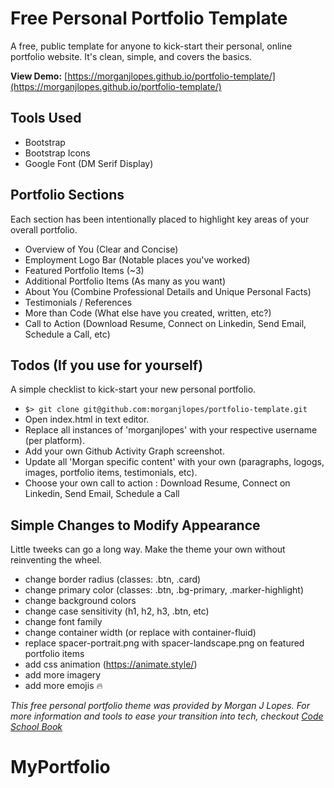 # Free Personal Portfolio Template
A free, public template for anyone to kick-start their personal, online portfolio website. It's clean, simple, and covers the basics.

**View Demo:** [https://morganjlopes.github.io/portfolio-template/](https://morganjlopes.github.io/portfolio-template/)

## Tools Used
- Bootstrap
- Bootstrap Icons
- Google Font (DM Serif Display)

## Portfolio Sections
Each section has been intentionally placed to highlight key areas of your overall portfolio.
- Overview of You (Clear and Concise)
- Employment Logo Bar (Notable places you've worked)
- Featured Portfolio Items (~3)
- Additional Portfolio Items (As many as you want)
- About You (Combine Professional Details and Unique Personal Facts)
- Testimonials / References
- More than Code (What else have you created, written, etc?)
- Call to Action (Download Resume, Connect on Linkedin, Send Email, Schedule a Call, etc)

## Todos (If you use for yourself)
A simple checklist to kick-start your new personal portfolio.
- `$> git clone git@github.com:morganjlopes/portfolio-template.git`
- Open index.html in text editor.
- Replace all instances of 'morganjlopes' with your respective username (per platform).
- Add your own Github Activity Graph screenshot.
- Update all 'Morgan specific content' with your own (paragraphs, logogs, images, portfolio items, testimonials, etc).
- Choose your own call to action : Download Resume, Connect on Linkedin, Send Email, Schedule a Call

## Simple Changes to Modify Appearance
Little tweeks can go a long way. Make the theme your own without reinventing the wheel.
- change border radius (classes: .btn, .card)
- change primary color (classes: .btn, .bg-primary, .marker-highlight)
- change background colors
- change case sensitivity (h1, h2, h3, .btn, etc)
- change font family
- change container width (or replace with container-fluid)
- replace spacer-portrait.png with spacer-landscape.png on featured portfolio items
- add css animation (https://animate.style/)
- add more imagery
- add more emojis 🔥

_This free personal portfolio theme was provided by Morgan J Lopes. For more information and tools to ease your transition into tech, checkout [Code School Book](https://www.amazon.com/Code-School-Overcome-Syndrome-Kick-Start/dp/1736080709)_
# MyPortfolio
